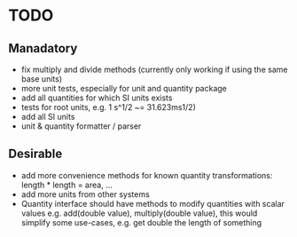 # TODO

## Manadatory

* fix multiply and divide methods (currently only working if using the same base units)
* more unit tests, especially for unit and quantity package
* add all quantities for which SI units exists
* tests for root units, e.g. 1 s^1/2 ~= 31.623ms1/2)
* add all SI units
* unit & quantity formatter / parser

## Desirable

* add more convenience methods for known quantity transformations: length * length = area, ...
* add more units from other systems
* Quantity interface should have methods to modify quantities with scalar values
  e.g. add(double value), multiply(double value), this would simplify some use-cases, e.g. get double the length of something